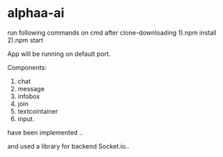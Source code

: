 # alphaa-ai

run following commands on cmd after clone-downloading
1).npm install
2).npm start

App will be running on default port.

Components:
1. chat
2. message
3. infobox
4. join 
5. textcointainer
6. input.

 have been implemented ..
 
 and used a library for backend Socket.io..
 
